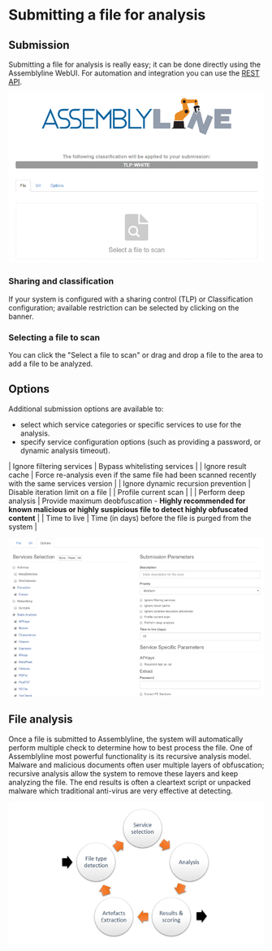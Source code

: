# Submitting a file for analysis

## Submission
Submitting a file for analysis is really easy; it can be done directly using the Assemblyline WebUI. For automation and integration you can use the [REST API](..assemblyline_client/#submit-a-file).

![File submission](./images/submit.png)

### Sharing and classification

If your system is configured with a sharing control (TLP) or Classification configuration; available restriction can be selected by clicking on the banner.

### Selecting a file to scan

You can click the "Select a file to scan" or drag and drop a file to the area to add a file to be analyzed.

## Options
Additional submission options are available to:

- select which service categories or specific services to use for the analysis. 
- specify service configuration options (such as providing a password, or dynamic analysis timeout).

| Ignore filtering services | Bypass whitelisting services |
| Ignore result cache | Force re-analysis even if the same file had been scanned recently with the same services version |
| Ignore dynamic recursion prevention | Disable iteration limit on a file |
| Profile current scan | |
| Perform deep analysis | Provide maximum deobfuscation - **Highly recommended for known malicious or highly suspicious file to detect highly obfuscated content** |
| Time to live | Time (in days) before the file is purged from the system |

![Submit options](./images/submit_options.png)

## File analysis

Once a file is submitted to Assemblyline, the system will automatically perform multiple check to determine how to best process the file. One of Assemblyline most powerful functionality is its recursive analysis model. Malware and malicious documents often user multiple layers of obfuscation; recursive analysis allow the system to remove these layers and keep analyzing the file. The end results is often a cleartext script or unpacked malware which traditional anti-virus are very effective at detecting.

![Submit options](./images/processing.png)

